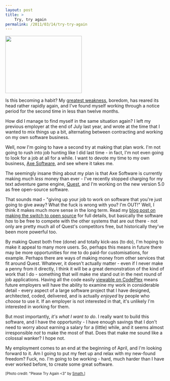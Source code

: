 ```yaml
---
layout: post
title: >
    Try, try again
permalink: /2011/03/14/try-try-again
---
```

<a href="http://alexwarrenblog.files.wordpress.com/2011/03/3355834452_0b7215c19a_m.jpg"><img class="size-full wp-image-359 alignright" title="Please Try Again" alt="" src="http://alexwarrenblog.files.wordpress.com/2011/03/3355834452_0b7215c19a_m.jpg" width="240" height="180" /></a>

Is this becoming a habit? My <a title="My greatest weakness" href="http://www.alexwarren.co.uk/2010/07/01/my-greatest-weakness/">greatest weakness</a>, boredom, has reared its head rather rapidly again, and I've found myself working through a notice period for the second time in less than twelve months.

How did I manage to find myself in the same situation again? I left my previous employer at the end of July last year, and wrote at the time that I wanted to mix things up a bit, alternating between contracting and working on my own software business.

Well, now I'm going to have a second try at making that plan work. I'm not going to rush into job hunting like I did last time - in fact, I'm not even going to look for a job at all for a while. I want to devote my time to my own business, <a href="http://www.axeuk.com">Axe Software</a>, and see where it takes me.

The seemingly insane thing about my plan is that Axe Software is currently making <em>much less</em> money than ever - I've recently stopped charging for my text adventure game engine, <a href="http://www.axeuk.com/quest/">Quest</a>, and I'm working on the new version 5.0 as free open-source software.

That sounds mad - "giving up your job to work on software that you're just going to give away? What the fuck is wrong with you? I'm OUT!" Well, I think it makes much more sense in the long term. Read my <a href="http://www.axeuk.com/blog/2010/10/18/quest-5-0-is-now-open-source/">blog post on making the switch to open source</a> for full details, but basically the software <em>has</em> to be free to compete with the other systems that are out there - not only are pretty much all of Quest's competitors free, but historically they've been more powerful too.

By making Quest both free (done) and totally kick-ass (to do), I'm hoping to make it appeal to many more users. So, perhaps this means in future there may be more opportunities for me to do paid-for customisations, for example. Perhaps there are ways of making money from other services that fit around Quest. Whatever, it doesn't actually matter - even if I never make a penny from it directly, I think it will be a great demonstration of the kind of work that I do - something that will make me stand out in the next round of job applications. Having all the code easily <a href="http://quest.codeplex.com/SourceControl/BrowseLatest">viewable on CodePlex</a> means future employers will have the ability to examine my work in considerable detail - every aspect of a large software project that I have designed, architected, coded, delivered, and is actually <em>enjoyed</em> by people who <em>choose</em> to use it. If an employer is not interested in that, it's unlikely I'm interested in working for them.

But most importantly, <em>it's what I want to do</em>. I really want to build this software, and I have the opportunity - I have enough savings that I don't need to worry about earning a salary for a (little) while, and it seems almost irresponsible <em>not</em> to make the most of that. Does that make me sound like a colossal wanker? I hope not.

My employment comes to an end at the beginning of April, and I'm looking forward to it. Am I going to put my feet up and relax with my new-found freedom? Fuck, no. I'm going to be working - hard, much harder than I have ever worked before, to create some great software.

<span style="font-size:80%;">[Photo credit: "Please Try Again &lt;3" by <a href="http://www.flickr.com/photos/spam/3355834452/">Smath.</a>]</span>